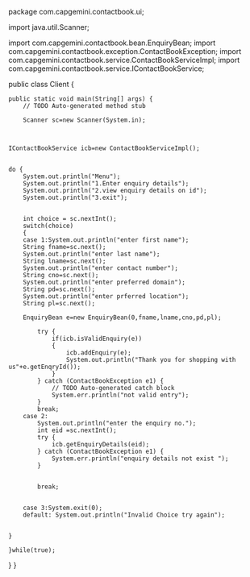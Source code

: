 package com.capgemini.contactbook.ui;

import java.util.Scanner;

import com.capgemini.contactbook.bean.EnquiryBean;
import com.capgemini.contactbook.exception.ContactBookException;
import com.capgemini.contactbook.service.ContactBookServiceImpl;
import com.capgemini.contactbook.service.IContactBookService;

public class Client {

	public static void main(String[] args) {
		// TODO Auto-generated method stub

		Scanner sc=new Scanner(System.in);
		
	
		
	IContactBookService icb=new ContactBookServiceImpl();
	
	
	do {
		System.out.println("Menu");
		System.out.println("1.Enter enquiry details");
		System.out.println("2.view enquiry details on id");
		System.out.println("3.exit");

		
		int choice = sc.nextInt();
		switch(choice)
		{
		case 1:System.out.println("enter first name");
		String fname=sc.next();
		System.out.println("enter last name");
		String lname=sc.next();
		System.out.println("enter contact number");
		String cno=sc.next();
		System.out.println("enter preferred domain");
		String pd=sc.next();
		System.out.println("enter prferred location");
		String pl=sc.next();
		
		EnquiryBean e=new EnquiryBean(0,fname,lname,cno,pd,pl);
		
			try {
				if(icb.isValidEnquiry(e))
				{
					icb.addEnquiry(e);
					System.out.println("Thank you for shopping with us"+e.getEnqryId());
				}
			} catch (ContactBookException e1) {
				// TODO Auto-generated catch block
				System.err.println("not valid entry");
			}
			break;
		case 2:
			System.out.println("enter the enquiry no.");
			int eid =sc.nextInt();
			try {
				icb.getEnquiryDetails(eid);
			} catch (ContactBookException e1) {
				System.err.println("enquiry details not exist ");
			}
			
			
			break;
			
			
		case 3:System.exit(0);
		default: System.out.println("Invalid Choice try again");
		
		
	}
	
	}while(true);
	
}
}
